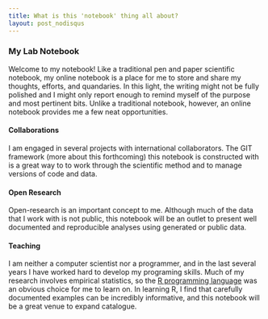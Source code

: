 ```yaml
---
title: What is this 'notebook' thing all about?
layout: post_nodisqus
---
```


### My Lab Notebook ###
Welcome to my notebook! Like a traditional pen and paper scientific notebook, my online notebook is a place for me to store and share my thoughts, efforts, and quandaries. In this light, the writing might not be fully polished and I might only report enough to remind myself of the purpose and most pertinent bits. Unlike a traditional notebook, however, an online notebook provides me a few neat opportunities.

#### Collaborations ####
I am engaged in several projects with international collaborators. The GIT framework (more about this forthcoming) this notebook is constructed with is a great way to to work through the scientific method and to manage versions of code and data.

#### Open Research ####
Open-research is an important concept to me. Although much of the data that I work with is not public, this notebook will be an outlet to present well documented and reproducible analyses using generated or public data.

#### Teaching ####
I am neither a computer scientist nor a programmer, and in the last several years I have worked hard to develop my programing skills. Much of my research involves empirical statistics, so the <a href="http://cran.us.r-project.org/">R programming language</a> was an obvious choice for me to learn on. In learning R, I find that carefully documented examples can be incredibly informative, and this notebook will be a great venue to expand catalogue.